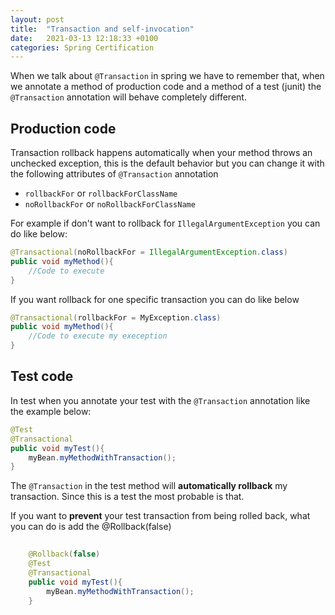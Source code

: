 ```yaml
---
layout: post
title:  "Transaction and self-invocation"
date:   2021-03-13 12:18:33 +0100
categories: Spring Certification
---
```


When we talk about `@Transaction` in spring we have to remember that, when we annotate a method of production code and a method of a test (junit)
the `@Transaction` annotation will behave completely different.

## Production code

Transaction rollback happens automatically when your method throws an unchecked exception, this is the default behavior but you can change it with the
following attributes of `@Transaction` annotation

* `rollbackFor` or `rollbackForClassName`
* `noRollbackFor` or `noRollbackForClassName`


For example if don't want to rollback for `IllegalArgumentException` you can do like below:

```java
@Transactional(noRollbackFor = IllegalArgumentException.class)
public void myMethod(){
    //Code to execute
}
```

If you want rollback for one specific transaction you can do like below

```java
@Transactional(rollbackFor = MyException.class)
public void myMethod(){
    //Code to execute my exeception
}
```

## Test code

In test when you annotate your test with the `@Transaction` annotation like the example below:

```java
@Test
@Transactional
public void myTest(){
    myBean.myMethodWithTransaction();
}
```

The `@Transaction` in the test method will **automatically rollback** my transaction. Since this is a test the most probable is that.


If you want to **prevent** your test transaction from being rolled back, what you can do is add the @Rollback(false)

```java
   
    @Rollback(false)
    @Test
    @Transactional
    public void myTest(){
        myBean.myMethodWithTransaction();
    }
``` 
